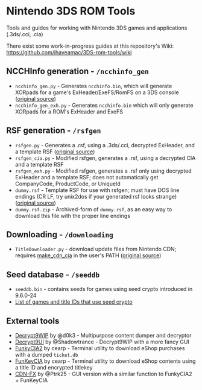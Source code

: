 # Nintendo 3DS ROM Tools
Tools and guides for working with Nintendo 3DS games and applications (.3ds/.cci, .cia)

There exist some work-in-progress guides at this repository's Wiki: https://github.com/ihaveamac/3DS-rom-tools/wiki

## NCCHInfo generation - `/ncchinfo_gen`
* `ncchinfo_gen.py` - Generates `ncchinfo.bin`, which will generate XORpads for a game's ExHeader/ExeFS/RomFS on a 3DS console ([original source](https://github.com/d0k3/Decrypt9WIP/blob/2935c881f436cc940f44a9455c2ae63aff1744d8/scripts/ncchinfo_gen.py))
* `ncchinfo_gen_exh.py` - Generates `ncchinfo.bin` which will only generate XORpads for a ROM's ExHeader and ExeFS

## RSF generation - `/rsfgen`
* `rsfgen.py` - Generates a .rsf, using a .3ds/.cci, decrypted ExHeader, and a template RSF ([original source](https://gbatemp.net/threads/release-exinjector-inject-original-exheaders-into-repacked-roms.373839/page-16#post-5298180))
* `rsfgen_cia.py` - Modified rsfgen, generates a .rsf, using a decrypted CIA and a template RSF
* `rsfgen_exh.py` - Modified rsfgen, generates a .rsf only using decrypted ExHeader and a template RSF; does not automatically get CompanyCode, ProductCode, or UniqueId
* `dummy.rsf` - Template RSF for use with rsfgen; must have DOS line endings (CR LF, try unix2dos if your generated rsf looks strange) ([original source](https://gist.github.com/mid-kid/d9c4ce50407c71ec9ef3))
* `dummy.rsf.zip` - Archived-form of `dummy.rsf`, as an easy way to download this file with the proper line endings

## Downloading - `/downloading`
* `TitleDownloader.py` - download update files from Nintendo CDN; requires [make_cdn_cia](https://github.com/ihaveamac/ctr_toolkit/tree/master/make_cdn_cia) in the user's PATH ([original source](https://gist.github.com/meowy/793cf60a632f8d29e38b))

## Seed database - `/seeddb`
* `seeddb.bin` - contains seeds for games using seed crypto introduced in 9.6.0-24
 * [List of games and title IDs that use seed crypto](https://github.com/ihaveamac/3DS-rom-tools/wiki/SeedDB-list)

## External tools
* [Decrypt9WIP](https://github.com/d0k3/Decrypt9WIP) by @d0k3 - Multipurpose content dumper and decryptor
* [Decrypt9UI](https://github.com/Shadowtrance/Decrypt9) by @Shadowtrance - Decrypt9WIP with a more fancy GUI
* [FunkyCIA2](https://gbatemp.net/threads/release-funkycia2-build-cias-from-your-eshop-content-super-easy-and-fast-2-1-fix.376941/) by cearp - Terminal utility to download eShop purchases with a dumped `ticket.db`
* [FunKeyCIA](https://gbatemp.net/threads/release-funkeycia-make-good-cias-from-eshop-content-no-tickets-needed.423025/page-8) by cearp - Terminal utility to download eShop contents using a title ID and encrypted titlekey
* [CDN-FX](https://gbatemp.net/threads/release-groovycia.414004/) by @Ptrk25 - GUI version with a similar function to FunkyCIA2 + FunKeyCIA

